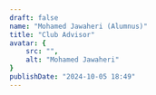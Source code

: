 ```yaml
---
draft: false
name: "Mohamed Jawaheri (Alumnus)"
title: "Club Advisor"
avatar: {
    src: "",
    alt: "Mohamed Jawaheri"
}
publishDate: "2024-10-05 18:49"
---
```

